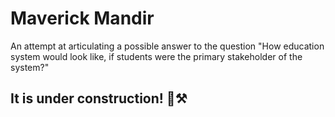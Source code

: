 # Maverick Mandir

An attempt at articulating a possible answer to the question "How education system would look like, if students were the primary stakeholder of the system?"

## It is under construction! 🚧⚒️